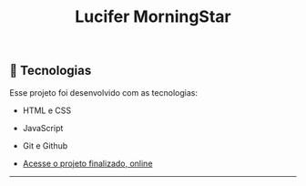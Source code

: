 <h1 align="center"> Lucifer MorningStar </h1>

<br>

## 🚀 Tecnologias

Esse projeto foi desenvolvido com as tecnologias:

- HTML e CSS
- JavaScript
- Git e Github

- [Acesse o projeto finalizado, online]()

---
